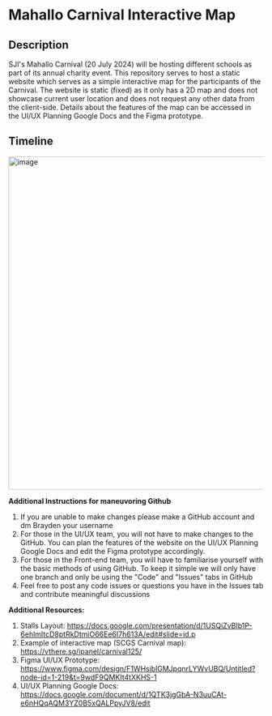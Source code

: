 # Mahallo Carnival Interactive Map

## Description
SJI's Mahallo Carnival (20 July 2024) will be hosting different schools as part of its annual charity event. This repository serves to host a static website which serves as a simple interactive map for the participants of the Carnival. The website is static (fixed) as it only has a 2D map and does not showcase current user location and does not request any other data from the client-side. Details about the features of the map can be accessed in the UI/UX Planning Google Docs and the Figma prototype.

## Timeline
<img width="658" alt="image" src="https://github.com/Braydenchangjy/mahallo/assets/142781671/49f4c9ad-4d7a-41d9-84f3-6d992869a1ea">


**Additional Instructions for maneuvoring Github**
1. If you are unable to make changes please make a GitHub account and dm Brayden your username
2. For those in the UI/UX team, you will not have to make changes to the GitHub. You can plan the features of the website on the UI/UX Planning Google Docs and edit the Figma prototype accordingly. 
3. For those in the Front-end team, you will have to familiarise yourself with the basic methods of using GitHub. To keep it simple we will only have one branch and only be using the "Code" and "Issues" tabs in GitHub
4. Feel free to post any code issues or questions you have in the Issues tab and contribute meaningful discussions

**Additional Resources:**
1. Stalls Layout: https://docs.google.com/presentation/d/1USQiZvBIb1P-6ehlmItcD8ptRkDtmiO66Ee6I7h613A/edit#slide=id.p
2. Example of interactive map (SCGS Carnival map): https://vthere.sg/ipanel/carnival125/
3. Figma UI/UX Prototype: https://www.figma.com/design/F1WHsjblGMJpqnrLYWvUBQ/Untitled?node-id=1-219&t=9wdF9QMKIt4tXKHS-1
4. UI/UX Planning Google Docs: https://docs.google.com/document/d/1QTK3jgGbA-N3uuCAt-e6nHQqAQM3YZ0B5xQALPpyJV8/edit
